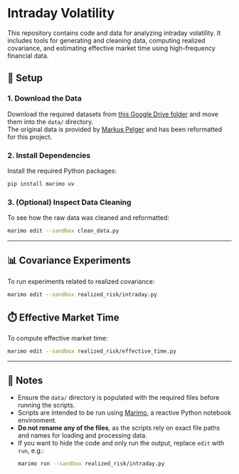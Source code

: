 # Intraday Volatility

This repository contains code and data for analyzing intraday volatility. It includes tools for generating and cleaning data, computing realized covariance, and estimating effective market time using high-frequency financial data.

## 📁 Setup

### 1. Download the Data

Download the required datasets from [this Google Drive folder](https://drive.google.com/drive/folders/16RXMH26fZYagbe3pB0w_OZW2chRAhZLI?usp=sharing) and move them into the `data/` directory.  
The original data is provided by [Markus Pelger](https://mpelger.people.stanford.edu/data-and-code) and has been reformatted for this project.

### 2. Install Dependencies

Install the required Python packages:

```bash
pip install marimo uv
```

### 3. (Optional) Inspect Data Cleaning

To see how the raw data was cleaned and reformatted:

```bash
marimo edit --sandbox clean_data.py
```

---

## 📊 Covariance Experiments

To run experiments related to realized covariance:

```bash
marimo edit --sandbox realized_risk/intraday.py
```

## ⏱️ Effective Market Time

To compute effective market time:

```bash
marimo edit --sandbox realized_risk/effective_time.py
```

---

## 📝 Notes

- Ensure the `data/` directory is populated with the required files before running the scripts.
- Scripts are intended to be run using [Marimo](https://github.com/marimo-team/marimo), a reactive Python notebook environment.
- **Do not rename any of the files**, as the scripts rely on exact file paths and names for loading and processing data.
- If you want to hide the code and only run the output, replace `edit` with `run`, e.g.:
  ```bash
  marimo run --sandbox realized_risk/intraday.py
  ```

